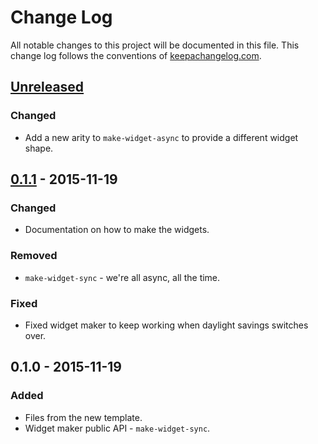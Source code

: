 # Change Log
All notable changes to this project will be documented in this file. This change log follows the conventions of [keepachangelog.com](http://keepachangelog.com/).

## [Unreleased][unreleased]
### Changed
- Add a new arity to `make-widget-async` to provide a different widget shape.

## [0.1.1] - 2015-11-19
### Changed
- Documentation on how to make the widgets.

### Removed
- `make-widget-sync` - we're all async, all the time.

### Fixed
- Fixed widget maker to keep working when daylight savings switches over.

## 0.1.0 - 2015-11-19
### Added
- Files from the new template.
- Widget maker public API - `make-widget-sync`.

[unreleased]: https://github.com/your-name/goloop-fail/compare/0.1.1...HEAD
[0.1.1]: https://github.com/your-name/goloop-fail/compare/0.1.0...0.1.1
